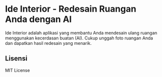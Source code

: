 # Ide Interior - Redesain Ruangan Anda dengan AI

Ide Interior adalah aplikasi yang membantu Anda mendesain ulang ruangan menggunakan kecerdasan buatan (AI). Cukup unggah foto ruangan Anda dan dapatkan hasil redesain yang menarik.

## Lisensi

MIT License
